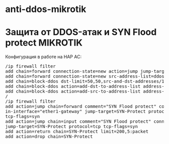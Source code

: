 # anti-ddos-mikrotik
<h1>Защита от DDOS-атак и SYN Flood protect MIKROTIK</h1>

Конфигурация в работе на HAP AC:
<pre>
/ip firewall filter
add chain=forward connection-state=new action=jump jump-target=block-ddos
add chain=forward connection-state=new src-address-list=ddoser dst-address-list=ddosed action=drop
add chain=block-ddos dst-limit=50,50,src-and-dst-addresses/10s action=return
add chain=block-ddos action=add-dst-to-address-list address-list=ddosed address-list-timeout=10m
add chain=block-ddos action=add-src-to-address-list address-list=ddoser address-list-timeout=10m
/
/ip firewall filter
add action=jump chain=forward comment="SYN Flood protect" connection-state=new \
in-interface="ether1-gateway" jump-target=SYN-Protect protocol=tcp \
tcp-flags=syn
add action=jump chain=input comment="SYN Flood protect" connection-state=new \
jump-target=SYN-Protect protocol=tcp tcp-flags=syn
add action=return chain=SYN-Protect limit=200,5:packet
add action=drop chain=SYN-Protect
</pre>
